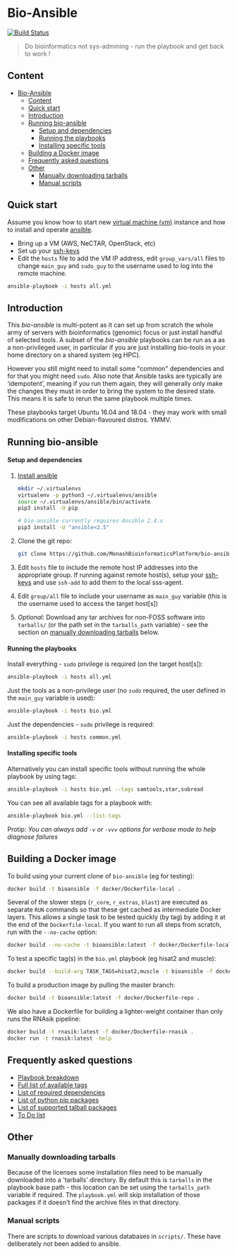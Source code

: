 # Bio-Ansible 

[![Build Status](https://travis-ci.org/MonashBioinformaticsPlatform/bio-ansible.svg?branch=master)](https://travis-ci.org/MonashBioinformaticsPlatform/bio-ansible)

> Do bioinformatics not sys-admining - run the playbook and get back to work !

## Content 

- [Bio-Ansible](#bio-ansible)
  - [Content](#content)
  - [Quick start](#quick-start)
  - [Introduction](#introduction)
  - [Running bio-ansible](#running-bio-ansible)
      - [Setup and dependencies](#setup-and-dependencies)
      - [Running the playbooks](#running-the-playbooks)
      - [Installing specific tools](#installing-specific-tools)
  - [Building a Docker image](#building-a-docker-image)
  - [Frequently asked questions](#frequently-asked-questions)
  - [Other](#other)
    - [Manually downloading tarballs](#manually-downloading-tarballs)
    - [Manual scripts](#manual-scripts)

## Quick start

Assume you know how to start new [virtual machine (vm)](https://en.wikipedia.org/wiki/Virtual_machine) 
instance and how to install and operate [ansible](http://docs.ansible.com/ansible/intro.html).

- Bring up a VM (AWS, NeCTAR, OpenStack, etc)
- Set up your [ssh-keys](https://www.digitalocean.com/community/tutorials/how-to-set-up-ssh-keys--2)
- Edit the `hosts` file to add the VM IP address, edit `group_vars/all` files to change `main_guy`
  and `sudo_guy` to the username used to log into the remote machine.

```bash
ansible-playbook -i hosts all.yml
```

## Introduction

This _bio-ansible_ is multi-potent as it can set up from scratch the whole army 
of servers with bioinformatics (genomic) focus or just install handful of 
selected tools. A subset of the _bio-ansible_ playbooks can be run as a 
as a non-privileged user, in particular if you are just installing bio-tools in
your home directory on a shared system (eg HPC).

However you still might need to install some "common" dependencies and for that 
you might need `sudo`. Also note that Ansible tasks are typically are 
‘idempotent’, meaning if you run them again, they will generally only make the 
changes they must in order to bring the system to the desired state. This means 
it is safe to rerun the same playbook multiple times.

These playbooks target Ubuntu 16.04 and 18.04 - they may work with small
modifications on other Debian-flavoured distros. YMMV.


## Running bio-ansible

#### Setup and dependencies

1. [Install ansible](http://docs.ansible.com/ansible/intro_installation.html)
    ```bash
    mkdir ~/.virtualenvs
    virtualenv -p python3 ~/.virtualenvs/ansible
    source ~/.virtualenvs/ansible/bin/activate
    pip3 install -U pip
 
    # bio-ansible currently requires Ansible 2.4.x
    pip3 install -U "ansible<2.5"
    ```
2. Clone the git repo:

    ```bash
    git clone https://github.com/MonashBioinformaticsPlatform/bio-ansible.git
    ```
3. Edit `hosts` file to include the remote host IP addresses into the appropriate group.
   If running against remote host(s), setup your [ssh-keys](https://www.digitalocean.com/community/tutorials/how-to-set-up-ssh-keys--2) and use `ssh-add` to add them to the local sss-agent.

4. Edit `group/all` file to include your username as `main_guy` variable (this is the username used to access the target host[s])

5. *Optional*: Download any tar archives for non-FOSS software into `tarballs/` (or the
   path set in the `tarballs_path` variable) - 
   see the section on [manually downloading tarballs](#manually-downloading-tarballs) below.

#### Running the playbooks

Install everything - `sudo` privilege is required (on the target host[s]):
```bash
ansible-playbook -i hosts all.yml
```

Just the tools as a non-privilege user (no `sudo` required, the user defined in the `main_guy` variable is used):
```bash
ansible-playbook -i hosts bio.yml
```

Just the dependencies - `sudo` privilege is required:

```bash
ansible-playbook -i hosts common.yml
```

#### Installing specific tools

Alternatively you can install specific tools without running the whole playbook by using tags:

```bash
ansible-playbook -i hosts bio.yml --tags samtools,star,subread
```
You can see all available tags for a playbook with:
```bash
ansible-playbook bio.yml --list-tags
```

Protip: _You can always add `-v` or `-vvv` options for verbose mode to help 
diagnose failures_

## Building a Docker image

To build using your current clone of `bio-ansible` (eg for testing):
```bash
docker build -t bioansible -f docker/Dockerfile-local .
```

Several of the slower steps (`r_core`, `r_extras`, `blast`) are executed as 
separate `RUN` commands so that these get cached as intermediate Docker layers.
This allows a single task to be tested quickly (by tag) by adding it at the 
end of the `Dockerfile-local`. If you want to run all steps from scratch, run
with the `--no-cache` option:

```bash
docker build --no-cache -t bioansible:latest -f docker/Dockerfile-local .
```

To test a specific tag(s) in the `bio.yml` playbook (eg hisat2 and muscle):
```bash
docker build --build-arg TASK_TAGS=hisat2,muscle -t bioansible -f docker/Dockerfile-bio-tags .
```

To build a production image by pulling the master branch:
```bash
docker build -t bioansible:latest -f docker/Dockerfile-repo .
```

We also have a Dockerfile for building a lighter-weight container than only
runs the RNAsik pipeline:

```bash
docker build -t rnasik:latest -f docker/Dockerfile-rnasik .
docker run -t rnasik:latest -help
```

## Frequently asked questions

- [Playbook breakdown](supplementary/playbook_breakdown.md)
- [Full list of available tags](supplementary/list_of_tags.md)
- [List of required dependencies](supplementary/dependencies.md)
- [List of python pip packages](supplementary/pip_packages.md)
- [List of supported talball packages](tarballs)
- [To Do list](supplementary/TODO.md)

## Other

### Manually downloading tarballs

Because of the licenses some installation files need to be manually downloaded 
into a 'tarballs' directory. By default this is `tarballs` in the playbook base 
path - this location can be set using the `tarballs_path` variable if required. 
The `playbook.yml` will skip installation of those packages if it doesn't find 
the archive files in that directory.

### Manual scripts

There are scripts to download various databases in `scripts/`. These have 
deliberately not been added to ansible.

